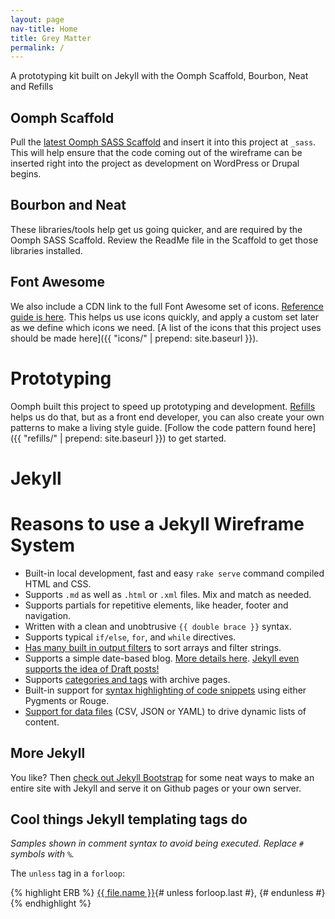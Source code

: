 ```yaml
---
layout: page
nav-title: Home
title: Grey Matter
permalink: /
---
```


A prototyping kit built on Jekyll with the Oomph Scaffold, Bourbon, Neat and Refills

## Oomph Scaffold
Pull the [latest Oomph SASS Scaffold](https://github.com/oomphinc/scss-scaffold) and insert it into this project at `_sass`. This will help ensure that the code coming out of the wireframe can be inserted right into the project as development on WordPress or Drupal begins. 

## Bourbon and Neat
These libraries/tools help get us going quicker, and are required by the Oomph SASS Scaffold. Review the ReadMe file in the Scaffold to get those libraries installed. 

## Font Awesome
We also include a CDN link to the full Font Awesome set of icons. [Reference guide is here](http://fortawesome.github.io/Font-Awesome/icons/). This helps us use icons quickly, and apply a custom set later as we define which icons we need. [A list of the icons that this project uses should be made here]({{ "icons/" | prepend: site.baseurl }}). 


# Prototyping
Oomph built this project to speed up prototyping and development. [Refills](http://refills.bourbon.io) helps us do that, but as a front end developer, you can also create your own patterns to make a living style guide. [Follow the code pattern found here]({{ "refills/" | prepend: site.baseurl }}) to get started. 


# Jekyll
Reasons to use a Jekyll Wireframe System
========================================

* Built-in local development, fast and easy `rake serve` command compiled HTML and CSS.
* Supports `.md` as well as `.html` or `.xml` files. Mix and match as needed. 
* Supports partials for repetitive elements, like header, footer and navigation. 
* Written with a clean and unobtrusive `{{ double brace }}` syntax.
* Supports typical `if/else`, `for`, and `while` directives. 
* [Has many built in output filters](https://gist.github.com/smutnyleszek/9803727#output) to sort arrays and filter strings.
* Supports a simple date-based blog. [More details here](https://jekyllrb.com/docs/posts/). [Jekyll even supports the idea of Draft posts!](https://jekyllrb.com/docs/drafts/)
* Supports [categories and tags](https://codinfox.github.io/dev/2015/03/06/use-tags-and-categories-in-your-jekyll-based-github-pages/) with archive pages. 
* Built-in support for [syntax highlighting of code snippets](https://jekyllrb.com/docs/posts/#highlighting-code-snippets) using either Pygments or Rouge.
* [Support for data files](https://jekyllrb.com/docs/datafiles/) (CSV, JSON or YAML) to drive dynamic lists of content. 

## More Jekyll
You like? Then [check out Jekyll Bootstrap](http://jekyllbootstrap.com) for some neat ways to make an entire site with Jekyll and serve it on Github pages or your own server. 

## Cool things Jekyll templating tags do
_Samples shown in comment syntax to avoid being executed. Replace `#` symbols with `%`._

The `unless` tag in a `forloop`: 

{% highlight ERB %}
<a href="{{  file.url }}" >{{ file.name }}</a>{# unless forloop.last #}, {# endunless #}
{% endhighlight %}

